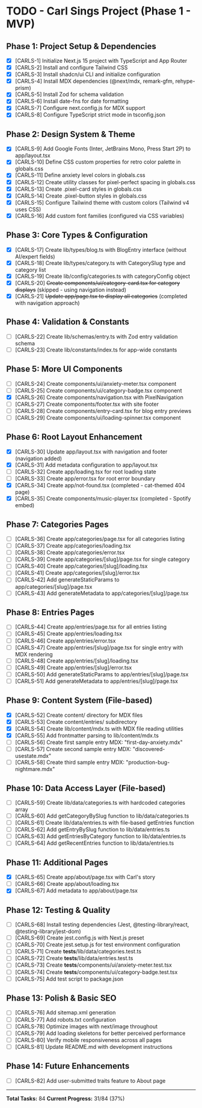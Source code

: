 # TODO - Carl Sings Project (Phase 1 - MVP)

## Phase 1: Project Setup & Dependencies

- [x] [CARLS-1] Initialize Next.js 15 project with TypeScript and App Router
- [x] [CARLS-2] Install and configure Tailwind CSS
- [x] [CARLS-3] Install shadcn/ui CLI and initialize configuration
- [x] [CARLS-4] Install MDX dependencies (@next/mdx, remark-gfm, rehype-prism)
- [x] [CARLS-5] Install Zod for schema validation
- [x] [CARLS-6] Install date-fns for date formatting
- [x] [CARLS-7] Configure next.config.js for MDX support
- [x] [CARLS-8] Configure TypeScript strict mode in tsconfig.json

## Phase 2: Design System & Theme

- [x] [CARLS-9] Add Google Fonts (Inter, JetBrains Mono, Press Start 2P) to app/layout.tsx
- [x] [CARLS-10] Define CSS custom properties for retro color palette in globals.css
- [x] [CARLS-11] Define anxiety level colors in globals.css
- [x] [CARLS-12] Create utility classes for pixel-perfect spacing in globals.css
- [x] [CARLS-13] Create .pixel-card styles in globals.css
- [x] [CARLS-14] Create .pixel-button styles in globals.css
- [x] [CARLS-15] Configure Tailwind theme with custom colors (Tailwind v4 uses CSS)
- [x] [CARLS-16] Add custom font families (configured via CSS variables)

## Phase 3: Core Types & Configuration

- [x] [CARLS-17] Create lib/types/blog.ts with BlogEntry interface (without AI/expert fields)
- [x] [CARLS-18] Create lib/types/category.ts with CategorySlug type and category list
- [x] [CARLS-19] Create lib/config/categories.ts with categoryConfig object
- [x] [CARLS-20] ~~Create components/ui/category-card.tsx for category displays~~ (skipped - using navigation instead)
- [x] [CARLS-21] ~~Update app/page.tsx to display all categories~~ (completed with navigation approach)

## Phase 4: Validation & Constants

- [ ] [CARLS-22] Create lib/schemas/entry.ts with Zod entry validation schema
- [ ] [CARLS-23] Create lib/constants/index.ts for app-wide constants

## Phase 5: More UI Components

- [ ] [CARLS-24] Create components/ui/anxiety-meter.tsx component
- [ ] [CARLS-25] Create components/ui/category-badge.tsx component
- [x] [CARLS-26] Create components/navigation.tsx with PixelNavigation
- [ ] [CARLS-27] Create components/footer.tsx with site footer
- [ ] [CARLS-28] Create components/entry-card.tsx for blog entry previews
- [ ] [CARLS-29] Create components/ui/loading-spinner.tsx component

## Phase 6: Root Layout Enhancement

- [x] [CARLS-30] Update app/layout.tsx with navigation and footer (navigation added)
- [x] [CARLS-31] Add metadata configuration to app/layout.tsx
- [ ] [CARLS-32] Create app/loading.tsx for root loading state
- [ ] [CARLS-33] Create app/error.tsx for root error boundary
- [x] [CARLS-34] Create app/not-found.tsx (completed - cat-themed 404 page)
- [x] [CARLS-35] Create components/music-player.tsx (completed - Spotify embed)

## Phase 7: Categories Pages

- [ ] [CARLS-36] Create app/categories/page.tsx for all categories listing
- [ ] [CARLS-37] Create app/categories/loading.tsx
- [ ] [CARLS-38] Create app/categories/error.tsx
- [ ] [CARLS-39] Create app/categories/[slug]/page.tsx for single category
- [ ] [CARLS-40] Create app/categories/[slug]/loading.tsx
- [ ] [CARLS-41] Create app/categories/[slug]/error.tsx
- [ ] [CARLS-42] Add generateStaticParams to app/categories/[slug]/page.tsx
- [ ] [CARLS-43] Add generateMetadata to app/categories/[slug]/page.tsx

## Phase 8: Entries Pages

- [ ] [CARLS-44] Create app/entries/page.tsx for all entries listing
- [ ] [CARLS-45] Create app/entries/loading.tsx
- [ ] [CARLS-46] Create app/entries/error.tsx
- [ ] [CARLS-47] Create app/entries/[slug]/page.tsx for single entry with MDX rendering
- [ ] [CARLS-48] Create app/entries/[slug]/loading.tsx
- [ ] [CARLS-49] Create app/entries/[slug]/error.tsx
- [ ] [CARLS-50] Add generateStaticParams to app/entries/[slug]/page.tsx
- [ ] [CARLS-51] Add generateMetadata to app/entries/[slug]/page.tsx

## Phase 9: Content System (File-based)

- [x] [CARLS-52] Create content/ directory for MDX files
- [x] [CARLS-53] Create content/entries/ subdirectory
- [x] [CARLS-54] Create lib/content/mdx.ts with MDX file reading utilities
- [x] [CARLS-55] Add frontmatter parsing to lib/content/mdx.ts
- [ ] [CARLS-56] Create first sample entry MDX: "first-day-anxiety.mdx"
- [ ] [CARLS-57] Create second sample entry MDX: "discovered-usestate.mdx"
- [ ] [CARLS-58] Create third sample entry MDX: "production-bug-nightmare.mdx"

## Phase 10: Data Access Layer (File-based)

- [ ] [CARLS-59] Create lib/data/categories.ts with hardcoded categories array
- [ ] [CARLS-60] Add getCategoryBySlug function to lib/data/categories.ts
- [ ] [CARLS-61] Create lib/data/entries.ts with file-based getEntries function
- [ ] [CARLS-62] Add getEntryBySlug function to lib/data/entries.ts
- [ ] [CARLS-63] Add getEntriesByCategory function to lib/data/entries.ts
- [ ] [CARLS-64] Add getRecentEntries function to lib/data/entries.ts

## Phase 11: Additional Pages

- [x] [CARLS-65] Create app/about/page.tsx with Carl's story
- [ ] [CARLS-66] Create app/about/loading.tsx
- [x] [CARLS-67] Add metadata to app/about/page.tsx

## Phase 12: Testing & Quality

- [ ] [CARLS-68] Install testing dependencies (Jest, @testing-library/react, @testing-library/jest-dom)
- [ ] [CARLS-69] Create jest.config.js with Next.js preset
- [ ] [CARLS-70] Create jest.setup.js for test environment configuration
- [ ] [CARLS-71] Create __tests__/lib/data/categories.test.ts
- [ ] [CARLS-72] Create __tests__/lib/data/entries.test.ts
- [ ] [CARLS-73] Create __tests__/components/ui/anxiety-meter.test.tsx
- [ ] [CARLS-74] Create __tests__/components/ui/category-badge.test.tsx
- [ ] [CARLS-75] Add test script to package.json

## Phase 13: Polish & Basic SEO

- [ ] [CARLS-76] Add sitemap.xml generation
- [ ] [CARLS-77] Add robots.txt configuration
- [ ] [CARLS-78] Optimize images with next/image throughout
- [ ] [CARLS-79] Add loading skeletons for better perceived performance
- [ ] [CARLS-80] Verify mobile responsiveness across all pages
- [ ] [CARLS-81] Update README.md with development instructions

## Phase 14: Future Enhancements

- [ ] [CARLS-82] Add user-submitted traits feature to About page

---

**Total Tasks:** 84
**Current Progress:** 31/84 (37%)